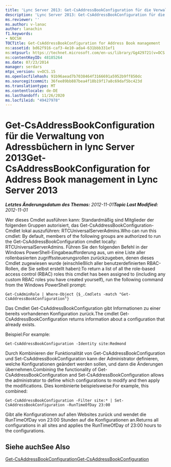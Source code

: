 ```yaml
---
title: 'Lync Server 2013: Get-CsAddressBookConfiguration für die Verwaltung von Adressbüchern'
description: 'Lync Server 2013: Get-CsAddressBookConfiguration für die Verwaltung von Adressbüchern.'
ms.reviewer: ''
ms.author: v-lanac
author: lanachin
f1.keywords:
- NOCSH
TOCTitle: Get-CsAddressBookConfiguration for Address Book management
ms:assetid: bd62f916-caf3-4e10-ada4-631bbb331ef1
ms:mtpsurl: https://technet.microsoft.com/en-us/library/Gg429721(v=OCS.15)
ms:contentKeyID: 48185264
ms.date: 07/23/2014
manager: serdars
mtps_version: v=OCS.15
ms.openlocfilehash: 91b96aead7b7038464f3166691a5952b9ff850dc
ms.sourcegitcommit: 36fee89bb887bea4f18b19f17a8c69daf5bc423d
ms.translationtype: MT
ms.contentlocale: de-DE
ms.lasthandoff: 11/26/2020
ms.locfileid: "49427978"
---
```

# <a name="get-csaddressbookconfiguration-for-address-book-management-in-lync-server-2013"></a><span data-ttu-id="a4d5c-103">Get-CsAddressBookConfiguration für die Verwaltung von Adressbüchern in lync Server 2013</span><span class="sxs-lookup"><span data-stu-id="a4d5c-103">Get-CsAddressBookConfiguration for Address Book management in Lync Server 2013</span></span>

<div data-xmlns="http://www.w3.org/1999/xhtml">

<div class="topic" data-xmlns="http://www.w3.org/1999/xhtml" data-msxsl="urn:schemas-microsoft-com:xslt" data-cs="https://msdn.microsoft.com/">

<div data-asp="https://msdn2.microsoft.com/asp">



</div>

<div id="mainSection">

<div id="mainBody"><span data-ttu-id="a4d5c-104">

<span> </span></span><span class="sxs-lookup"><span data-stu-id="a4d5c-104">

<span> </span></span></span>

<span data-ttu-id="a4d5c-105">_**Letztes Änderungsdatum des Themas:** 2012-11-01_</span><span class="sxs-lookup"><span data-stu-id="a4d5c-105">_**Topic Last Modified:** 2012-11-01_</span></span>

<span data-ttu-id="a4d5c-106">Wer dieses Cmdlet ausführen kann: Standardmäßig sind Mitglieder der folgenden Gruppen autorisiert, das Get-CsAddressBookConfiguration-Cmdlet lokal auszuführen: RTCUniversalServerAdmins.</span><span class="sxs-lookup"><span data-stu-id="a4d5c-106">Who can run this cmdlet: By default, members of the following groups are authorized to run the Get-CsAddressBookConfiguration cmdlet locally: RTCUniversalServerAdmins.</span></span> <span data-ttu-id="a4d5c-107">Führen Sie den folgenden Befehl in der Windows PowerShell-Eingabeaufforderung aus, um eine Liste aller rollenbasierten zugriffssteuerungsrollen zurückzugeben, denen dieses Cmdlet zugewiesen wurde (einschließlich aller benutzerdefinierten RBAC-Rollen, die Sie selbst erstellt haben):</span><span class="sxs-lookup"><span data-stu-id="a4d5c-107">To return a list of all the role-based access control (RBAC) roles this cmdlet has been assigned to (including any custom RBAC roles you have created yourself), run the following command from the Windows PowerShell prompt:</span></span>

    Get-CsAdminRole | Where-Object {$_.Cmdlets -match "Get-CsAddressBookConfiguration"}

<span data-ttu-id="a4d5c-108">Das Cmdlet Get-CsAddressBookConfiguration gibt Informationen zu einer bereits vorhandenen Konfiguration zurück.</span><span class="sxs-lookup"><span data-stu-id="a4d5c-108">The cmdlet Get-CsAddressBookConfiguration returns information about a configuration that already exists.</span></span>

<span data-ttu-id="a4d5c-109">Beispiel:</span><span class="sxs-lookup"><span data-stu-id="a4d5c-109">For example:</span></span>

    Get-CsAddressBookConfiguration -Identity site:Redmond

<span data-ttu-id="a4d5c-110">Durch Kombinieren der Funktionalität von Get-CsAddressBookConfiguration und Set-CsAddressBookConfiguration kann der Administrator definieren, welche Konfigurationen geändert werden sollen, und dann die Änderungen übernehmen.</span><span class="sxs-lookup"><span data-stu-id="a4d5c-110">Combining the functionality of Get-CsAddressBookConfiguration and Set-CsAddressBookConfiguration allows the administrator to define which configurations to modify and then apply the modifications.</span></span> <span data-ttu-id="a4d5c-111">Dies kombinierte beispielsweise:</span><span class="sxs-lookup"><span data-stu-id="a4d5c-111">For example, this combined:</span></span>

    Get-CsAddressBookConfiguration -Filter site:* | Set-CsAddressBookConfiguration -RunTimeOfDay 23:00

<span data-ttu-id="a4d5c-112">Gibt alle Konfigurationen auf allen Websites zurück und wendet die RunTimeOfDay von 23:00 Stunden auf die Konfigurationen an.</span><span class="sxs-lookup"><span data-stu-id="a4d5c-112">Returns all configurations in all sites and applies the RunTimeOfDay of 23:00 hours to the configurations.</span></span>

<div>

## <a name="see-also"></a><span data-ttu-id="a4d5c-113">Siehe auch</span><span class="sxs-lookup"><span data-stu-id="a4d5c-113">See Also</span></span>


[<span data-ttu-id="a4d5c-114">Get-CsAddressBookConfiguration</span><span class="sxs-lookup"><span data-stu-id="a4d5c-114">Get-CsAddressBookConfiguration</span></span>](https://docs.microsoft.com/powershell/module/skype/Get-CsAddressBookConfiguration)  
  

<span data-ttu-id="a4d5c-115"></div>

</div>

<span> </span>

</div>

</div>

</span><span class="sxs-lookup"><span data-stu-id="a4d5c-115"></div>

</div>

<span> </span>

</div>

</div>

</span></span></div>

